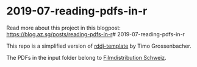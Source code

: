# 2019-07-reading-pdfs-in-r

Read more about this project in this blogpost:
<https://blog.az.sg/posts/reading-pdfs-in-r># 2019-07-reading-pdfs-in-r

This repo is a simplified version of [rddj-template](https://github.com/grssnbchr/rddj-template) by Timo Grossenbacher.

The PDFs in the input folder belong to [Filmdistribution Schweiz](http://filmdistribution.ch/).